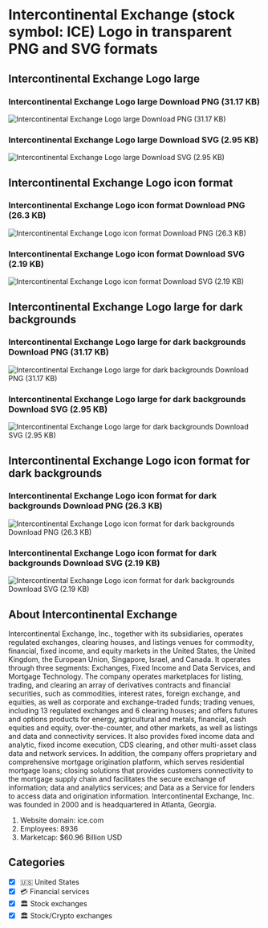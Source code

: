 # Intercontinental Exchange (stock symbol: ICE) Logo in transparent PNG and SVG formats

## Intercontinental Exchange Logo large

### Intercontinental Exchange Logo large Download PNG (31.17 KB)

![Intercontinental Exchange Logo large Download PNG (31.17 KB)](/img/orig/ICE_BIG-32c0555d.png)

### Intercontinental Exchange Logo large Download SVG (2.95 KB)

![Intercontinental Exchange Logo large Download SVG (2.95 KB)](/img/orig/ICE_BIG-a807340c.svg)

## Intercontinental Exchange Logo icon format

### Intercontinental Exchange Logo icon format Download PNG (26.3 KB)

![Intercontinental Exchange Logo icon format Download PNG (26.3 KB)](/img/orig/ICE-0d18c377.png)

### Intercontinental Exchange Logo icon format Download SVG (2.19 KB)

![Intercontinental Exchange Logo icon format Download SVG (2.19 KB)](/img/orig/ICE-b53988b9.svg)

## Intercontinental Exchange Logo large for dark backgrounds

### Intercontinental Exchange Logo large for dark backgrounds Download PNG (31.17 KB)

![Intercontinental Exchange Logo large for dark backgrounds Download PNG (31.17 KB)](/img/orig/ICE_BIG.D-2d6e1bb3.png)

### Intercontinental Exchange Logo large for dark backgrounds Download SVG (2.95 KB)

![Intercontinental Exchange Logo large for dark backgrounds Download SVG (2.95 KB)](/img/orig/ICE_BIG.D-ae3e54eb.svg)

## Intercontinental Exchange Logo icon format for dark backgrounds

### Intercontinental Exchange Logo icon format for dark backgrounds Download PNG (26.3 KB)

![Intercontinental Exchange Logo icon format for dark backgrounds Download PNG (26.3 KB)](/img/orig/ICE.D-75356eec.png)

### Intercontinental Exchange Logo icon format for dark backgrounds Download SVG (2.19 KB)

![Intercontinental Exchange Logo icon format for dark backgrounds Download SVG (2.19 KB)](/img/orig/ICE.D-a6d92062.svg)

## About Intercontinental Exchange

Intercontinental Exchange, Inc., together with its subsidiaries, operates regulated exchanges, clearing houses, and listings venues for commodity, financial, fixed income, and equity markets in the United States, the United Kingdom, the European Union, Singapore, Israel, and Canada. It operates through three segments: Exchanges, Fixed Income and Data Services, and Mortgage Technology. The company operates marketplaces for listing, trading, and clearing an array of derivatives contracts and financial securities, such as commodities, interest rates, foreign exchange, and equities, as well as corporate and exchange-traded funds; trading venues, including 13 regulated exchanges and 6 clearing houses; and offers futures and options products for energy, agricultural and metals, financial, cash equities and equity, over-the-counter, and other markets, as well as listings and data and connectivity services. It also provides fixed income data and analytic, fixed income execution, CDS clearing, and other multi-asset class data and network services. In addition, the company offers proprietary and comprehensive mortgage origination platform, which serves residential mortgage loans; closing solutions that provides customers connectivity to the mortgage supply chain and facilitates the secure exchange of information; data and analytics services; and Data as a Service for lenders to access data and origination information. Intercontinental Exchange, Inc. was founded in 2000 and is headquartered in Atlanta, Georgia.

1. Website domain: ice.com
2. Employees: 8936
3. Marketcap: $60.96 Billion USD


## Categories
- [x] 🇺🇸 United States
- [x] 💳 Financial services
- [x] 🏛 Stock exchanges
- [x] 🏛 Stock/Crypto exchanges
